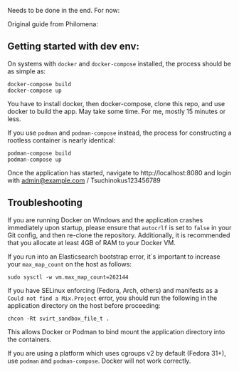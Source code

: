 Needs to be done in the end. For now: 




Original guide from Philomena:

## Getting started with dev env:

On systems with `docker` and `docker-compose` installed, the process should be as simple as:

```
docker-compose build
docker-compose up
```

You have to install docker, then docker-compose, clone this repo, and use docker to build the app. May take some time. For me, mostly 15 minutes or less. 

If you use `podman` and `podman-compose` instead, the process for constructing a rootless container is nearly identical:

```
podman-compose build
podman-compose up
```

Once the application has started, navigate to http://localhost:8080 and login with admin@example.com / Tsuchinokus123456789

## Troubleshooting

If you are running Docker on Windows and the application crashes immediately upon startup, please ensure that `autocrlf` is set to `false` in your Git config, and then re-clone the repository. Additionally, it is recommended that you allocate at least 4GB of RAM to your Docker VM.

If you run into an Elasticsearch bootstrap error, it´s important to increase your `max_map_count` on the host as follows:

```
sudo sysctl -w vm.max_map_count=262144
```

If you have SELinux enforcing (Fedora, Arch, others) and manifests as a `Could not find a Mix.Project` error, you should run the following in the application directory on the host before proceeding:

```
chcon -Rt svirt_sandbox_file_t .
```

This allows Docker or Podman to bind mount the application directory into the containers.

If you are using a platform which uses cgroups v2 by default (Fedora 31+), use `podman` and `podman-compose`. Docker will not work correctly.
